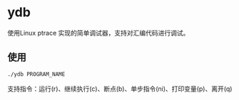 # ydb
使用Linux ptrace 实现的简单调试器，支持对汇编代码进行调试。

## 使用

```bash
./ydb PROGRAM_NAME
```

支持指令：运行(r)、继续执行(c)、断点(b)、单步指令(ni)、打印变量(p)、离开(q)
